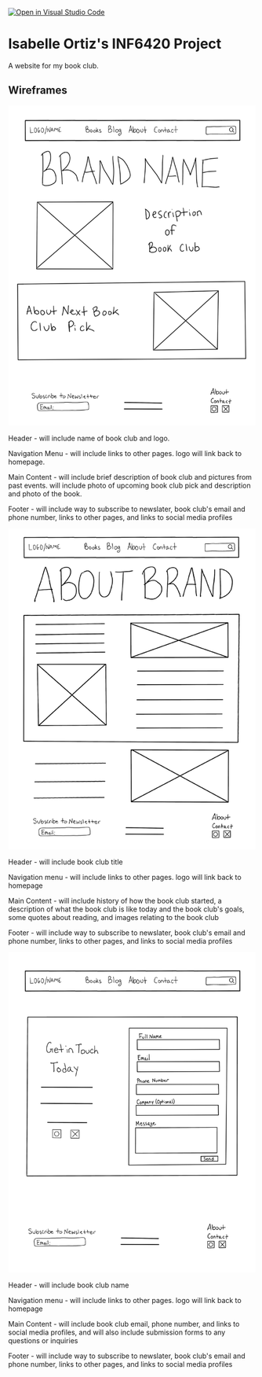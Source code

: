 [![Open in Visual Studio Code](https://classroom.github.com/assets/open-in-vscode-2e0aaae1b6195c2367325f4f02e2d04e9abb55f0b24a779b69b11b9e10269abc.svg)](https://classroom.github.com/online_ide?assignment_repo_id=17679813&assignment_repo_type=AssignmentRepo)
# Isabelle Ortiz's INF6420 Project

A website for my book club.

## Wireframes


![Wireframe of Homepage](wireframes/Homepage_wireframe.jpg)

Header - will include name of book club and logo.

Navigation Menu - will include links to other pages. logo will link back to homepage.

Main Content - will include brief description of book club and pictures from past events. will include photo of upcoming book club pick and description and photo of the book.

Footer - will include way to subscribe to newslater, book club's email and phone number, links to other pages, and links to social media profiles


![Wirefrane of About Page](wireframes/about_wireframe.jpg)

Header - will include book club title

Navigation menu - will include links to other pages. logo will link back to homepage

Main Content - will include history of how the book club started, a description of what the book club is like today and the book club's goals, some quotes about reading, and images relating to the book club

Footer - will include way to subscribe to newslater, book club's email and phone number, links to other pages, and links to social media profiles


![Wireframe of Contact Page](wireframes/Contact_wireframe.jpg)

Header - will include book club name 

Navigation menu - will include links to other pages. logo will link back to homepage

Main Content - will include book club email, phone number, and links to social media profiles, and will also include submission forms to any questions or inquiries

Footer - will include way to subscribe to newslater, book club's email and phone number, links to other pages, and links to social media profiles